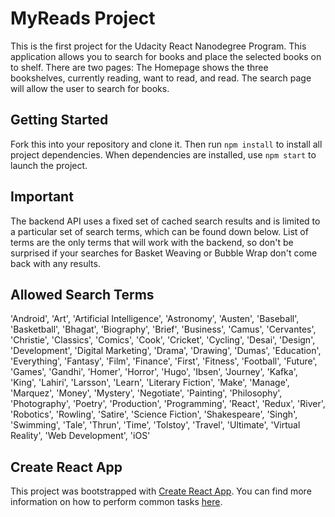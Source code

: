 # MyReads Project

This is the first project for the Udacity React Nanodegree Program. This application allows you to search for books and place the selected books on to shelf. There are two pages: The Homepage shows the three bookshelves, currently reading, want to read, and read. The search page will allow the user to search for books.



## Getting Started

Fork this into your repository and clone it. Then run `npm install` to install all project dependencies. When dependencies are installed, use `npm start` to launch the project.

## Important

The backend API uses a fixed set of cached search results and is limited to a particular set of search terms, which can be found down below. List of terms are the only terms that will work with the backend, so don't be surprised if your searches for Basket Weaving or Bubble Wrap don't come back with any results.

## Allowed Search Terms

'Android', 'Art', 'Artificial Intelligence', 'Astronomy', 'Austen', 'Baseball', 'Basketball', 'Bhagat', 'Biography', 'Brief', 'Business', 'Camus', 'Cervantes', 'Christie', 'Classics', 'Comics', 'Cook', 'Cricket', 'Cycling', 'Desai', 'Design', 'Development', 'Digital Marketing', 'Drama', 'Drawing', 'Dumas', 'Education', 'Everything', 'Fantasy', 'Film', 'Finance', 'First', 'Fitness', 'Football', 'Future', 'Games', 'Gandhi', 'Homer', 'Horror', 'Hugo', 'Ibsen', 'Journey', 'Kafka', 'King', 'Lahiri', 'Larsson', 'Learn', 'Literary Fiction', 'Make', 'Manage', 'Marquez', 'Money', 'Mystery', 'Negotiate', 'Painting', 'Philosophy', 'Photography', 'Poetry', 'Production', 'Programming', 'React', 'Redux', 'River', 'Robotics', 'Rowling', 'Satire', 'Science Fiction', 'Shakespeare', 'Singh', 'Swimming', 'Tale', 'Thrun', 'Time', 'Tolstoy', 'Travel', 'Ultimate', 'Virtual Reality', 'Web Development', 'iOS'

## Create React App

This project was bootstrapped with [Create React App](https://github.com/facebookincubator/create-react-app). You can find more information on how to perform common tasks [here](https://github.com/facebook/create-react-app/blob/master/packages/react-scripts/template/README.md).





